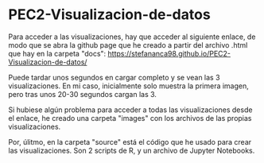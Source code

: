 # PEC2-Visualizacion-de-datos

Para acceder a las visualizaciones, hay que acceder al siguiente enlace, de modo que se abra la github page que he creado a partir del archivo .html que hay en la carpeta "docs": https://stefananca98.github.io/PEC2-Visualizacion-de-datos/

Puede tardar unos segundos en cargar completo y se vean las 3 visualizaciones. En mi caso, inicialmente solo muestra la primera imagen, pero tras unos 20-30 segundos cargan las 3.

Si hubiese algún problema para acceder a todas las visualizaciones desde el enlace, he creado una carpeta "images" con los archivos de las propias visualizaciones.

Por, úlitmo, en la carpeta "source" está el código que he usado para crear las visualizaciones. Son 2 scripts de R, y un archivo de Jupyter Notebooks.
